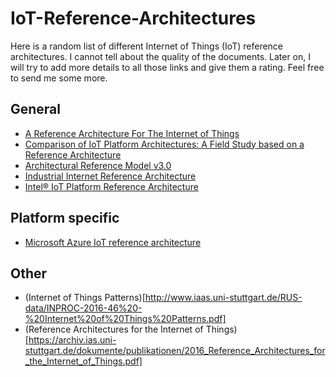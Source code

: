 # IoT-Reference-Architectures

Here is a random list of different Internet of Things (IoT) reference architectures. I cannot tell about the quality of the documents. Later on, I will try to add more details to all those links and give them a rating. Feel free to send me some more.

## General
* [A Reference Architecture For The Internet of Things](https://wso2.com/whitepapers/a-reference-architecture-for-the-internet-of-things/)
* [Comparison of IoT Platform Architectures: A Field Study based on a Reference Architecture](http://www.iaas.uni-stuttgart.de/RUS-data/INPROC-2016-48%20-%20Comparison%20of%20IoT%20Platform%20Architectures.pdf)
* [Architectural Reference Model v3.0](http://www.meet-iot.eu/iot-a-paper.html)
* [Industrial Internet Reference Architecture](http://www.iiconsortium.org/IIRA-1-7-ajs.pdf)
* [Intel® IoT Platform Reference Architecture](https://www.intel.de/content/www/de/de/internet-of-things/white-papers/iot-platform-reference-architecture-paper.html)

## Platform specific
* [Microsoft Azure IoT reference architecture](https://azure.microsoft.com/de-de/updates/microsoft-azure-iot-reference-architecture-available/)


## Other
* (Internet of Things Patterns)[http://www.iaas.uni-stuttgart.de/RUS-data/INPROC-2016-46%20-%20Internet%20of%20Things%20Patterns.pdf]
* (Reference Architectures for the Internet of Things)[https://archiv.ias.uni-stuttgart.de/dokumente/publikationen/2016_Reference_Architectures_for_the_Internet_of_Things.pdf]

